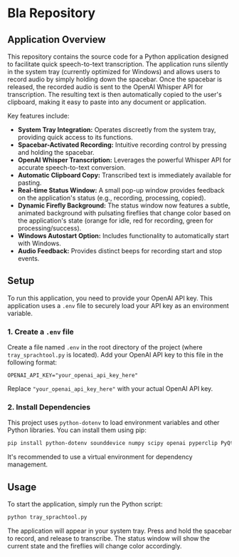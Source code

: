# Bla Repository

## Application Overview

This repository contains the source code for a Python application designed to facilitate quick speech-to-text transcription. The application runs silently in the system tray (currently optimized for Windows) and allows users to record audio by simply holding down the spacebar. Once the spacebar is released, the recorded audio is sent to the OpenAI Whisper API for transcription. The resulting text is then automatically copied to the user's clipboard, making it easy to paste into any document or application.

Key features include:
*   **System Tray Integration:** Operates discreetly from the system tray, providing quick access to its functions.
*   **Spacebar-Activated Recording:** Intuitive recording control by pressing and holding the spacebar.
*   **OpenAI Whisper Transcription:** Leverages the powerful Whisper API for accurate speech-to-text conversion.
*   **Automatic Clipboard Copy:** Transcribed text is immediately available for pasting.
*   **Real-time Status Window:** A small pop-up window provides feedback on the application's status (e.g., recording, processing, copied).
*   **Dynamic Firefly Background:** The status window now features a subtle, animated background with pulsating fireflies that change color based on the application's state (orange for idle, red for recording, green for processing/success).
*   **Windows Autostart Option:** Includes functionality to automatically start with Windows.
*   **Audio Feedback:** Provides distinct beeps for recording start and stop events.

## Setup

To run this application, you need to provide your OpenAI API key. This application uses a `.env` file to securely load your API key as an environment variable.

### 1. Create a `.env` file

Create a file named `.env` in the root directory of the project (where `tray_sprachtool.py` is located). Add your OpenAI API key to this file in the following format:

```
OPENAI_API_KEY="your_openai_api_key_here"
```
Replace `"your_openai_api_key_here"` with your actual OpenAI API key.

### 2. Install Dependencies

This project uses `python-dotenv` to load environment variables and other Python libraries. You can install them using pip:

```bash
pip install python-dotenv sounddevice numpy scipy openai pyperclip PyQt5
```
It's recommended to use a virtual environment for dependency management.

## Usage

To start the application, simply run the Python script:

```bash
python tray_sprachtool.py
```

The application will appear in your system tray. Press and hold the spacebar to record, and release to transcribe. The status window will show the current state and the fireflies will change color accordingly.

